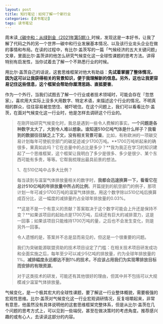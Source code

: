 ```yaml
---
layout: post
title: 知行笔记：如何了解一个新行业
categories: [读书笔记]
tags: 读书笔记
---
```



周末读[《碳中和：从绿到金（2021年第5期）》](https://weread.qq.com/web/reader/f3b3255072563759f3b55c2kc81322c012c81e728d9d180)时候，发现这是一本好书，让我了解了代码之外的另一个世界—碳中和行业发展基本情况、以及该行业龙头企业在做的事情和布局。在读的过程中，有比尔·盖茨写的一篇「气候经济的五大关键问题」文章，里面比尔·盖茨讲的他怎么研究气候变化这一全球性课题的思考方法。讲得特别有启发性，当你试着去了解一个不熟悉行业的时候。

用比尔·盖茨自己的话说，这套思维框架对他大有助益：**先试着掌握了整体情况，因为这可以让我获得相关的背景知识，便于我理解新的信息。另外，这也让我更容易记住这些信息，这个框架会帮助你厘清思路、直抵要害**。

作为一个外行，当我们试图去了解一个行业或者技术领域时，可能会存在『忽悠家』，喜欢用大实际上没多大用数字、特定术语，来描述这个行业的情况。不明真相的群众，往往容易被忽悠住、被吓唬住。在这个问题上，我们可以看看比尔·盖茨，在面对气候变化这一行业时，他是怎样去调研这个行业的。

> 在刚开始研究气候变化时，我总是遇到一些令人费解的事实。**一个问题是各种数字太大了，大到令人难以想象。谁知道510亿吨气体是什么样子？我看到的数据往往缺乏上下文，没有相关背景可查**。比如，有称欧洲的一项碳交易计划每年可使航空部门的碳足迹减少1700万吨。**1700万吨听起来的确很多，果真如此吗？它在总量中的占比是多少？**我为我正在学习的知识建起了一个思维框架，这个框架让我明白了多少是很多、多少是很少、某个东西可能有多贵，等等。它帮我梳理出最具前景的想法。
>
> 1、在510亿吨中占多大比例？
>
> 每当读到与温室气体排放量相关的数字时，**我都会迅速换算一下，看看它在总计510亿吨的年排放量中所占的比例**。开篇提到的航空部门的例子，那项计划一年可减少1700万吨的温室气体排放。用这个数字除以510亿吨后换算成百分比，这一幅度的减排量约占全球年排放量的0.03%。
>
> **这是不是一个有意义的贡献？答案取决于这个数字可能会上升还是保持不变？**如果该项目的起始点是1700万吨，后续还有巨大的减排潜力，这是一回事；如果该项目只能维持1700万吨的量，之后也不会发生变化，则是另外一回事。
>
> 令人遗憾的是，答案并不总是显而易见的，但这是一个很重要的问题。
>
> 我们为突破能源联盟资助的技术项目设定了门槛：在相关技术项目研发成功和全面实施之后，每年至少可以减少5亿吨的排放量，约为全球年排放量的1%。**减排幅度永远都达不到1%的技术，不应该占用我们为实现零排放目标而安排的有限资源**。
>
> 对于这类技术的研发，可能还有其他很好的理由，但其中并不包括可以大规模减少温室气体排放量。

气候变化，是一个极其宏大的全球性课题，要了解这一行业整体概貌，需要极强的宏观性思维。比尔·盖茨对气候变化这一行业宏观调研情况，反复咀嚼起来，非常有意思，他虽然没有具体说明他的这套思维框架完整体系，但是从比尔·盖茨在几个问题的思考方式上，可以见到一些端倪，甚至在做决策时的考虑角度。推荐感兴趣的或有心人，去读读这部分的内容。